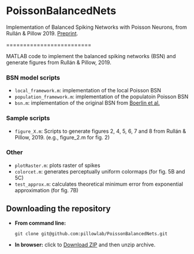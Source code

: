 # PoissonBalancedNets
Implementation of Balanced Spiking Networks with Poisson Neurons, from Rullán &amp; Pillow 2019. [Preprint](https://www.biorxiv.org/content/10.1101/836601v1l).

=========================

MATLAB code to implement the balanced spiking networks (BSN) and generate figures from Rullán & Pillow, 2019.

### BSN model scripts
*  `local_framework.m`: implementation of the local Poisson BSN 
*  `population_framework.m`: implementation of the populatoin Poisson BSN 
*  `bsn.m`: implementation of the original BSN from [Boerlin et al.](https://journals.plos.org/ploscompbiol/article?id=10.1371/journal.pcbi.1003258)

### Sample scripts
*  `figure_X.m`: Scripts to generate figures 2, 4, 5, 6, 7 and 8 from Rullán & Pillow, 2019. (e.g., figure_2.m for fig. 2)

### Other 
*  `plotRaster.m`: plots raster of spikes
*  `colorcet.m`: generates perceptually uniform colormaps (for fig. 5B and 5C)
*  `test_approx.m`: calculates theoretical minimum error from exponential approximation (for fig. 7B)


Downloading the repository
------------

- **From command line:**

     ```git clone git@github.com:pillowlab/PoissonBalancedNets.git```

- **In browser:**   click to
  [Download ZIP](https://github.com/pillowlab/PoissonBalancedNets/archive/master.zip)
  and then unzip archive.
